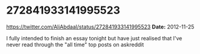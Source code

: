 # 272841933141995523
https://twitter.com/AliAbdaal/status/272841933141995523
**Date:** 2012-11-25

I fully intended to finish an essay tonight but have just realised that I've never read through the "all time" top posts on askreddit
